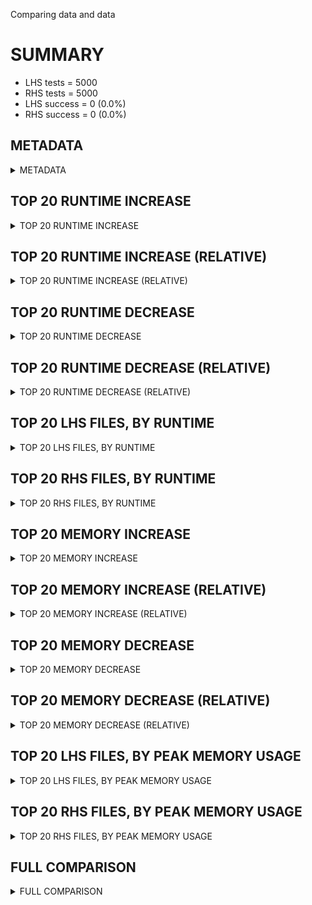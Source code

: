 Comparing data and data


# SUMMARY
- LHS tests = 5000
- RHS tests = 5000
- LHS success = 0  (0.0%)
- RHS success = 0  (0.0%)


## METADATA

<details><summary>METADATA</summary>

# LHS
<pre>
Ramon benchmark for Z3
-
Job description: reb_dio branch with random seed 8
Job tag: reb_dio_rs_8
Z3 repo: Z3Prover/z3
Z3 commit: 470ea5ea59e02b4ab876f6d374c9e0ea3da02458
Z3 branch: 
Z3 options: "-T:600  -st"
Z3 inputs: inputs/QF_LIA
Z3 commit message: remove the fresh definition when removing its column

Signed-off-by: Lev Nachmanson <levnach@hotmail.com>

</pre>
# RHS
<pre>
Ramon benchmark for Z3
-
Job description: reb_dio branch with random seed 8
Job tag: reb_dio_rs_8
Z3 repo: Z3Prover/z3
Z3 commit: 470ea5ea59e02b4ab876f6d374c9e0ea3da02458
Z3 branch: 
Z3 options: "-T:600  -st"
Z3 inputs: inputs/QF_LIA
Z3 commit message: remove the fresh definition when removing its column

Signed-off-by: Lev Nachmanson <levnach@hotmail.com>

</pre>
</details>


## TOP 20 RUNTIME INCREASE

<details><summary>TOP 20 RUNTIME INCREASE</summary>

|FILE                                                                                        |TIME_L     |TIME_R     |DIFF(s)    |DIFF(%)|
|-------------|-------------:|-------------:|--------------:|------------:|
</details>


## TOP 20 RUNTIME INCREASE (RELATIVE)

<details><summary>TOP 20 RUNTIME INCREASE (RELATIVE)</summary>

|FILE                                                                                        |TIME_L     |TIME_R     |DIFF(s)    |DIFF(%)|
|-------------|-------------:|-------------:|--------------:|------------:|
</details>


## TOP 20 RUNTIME DECREASE

<details><summary>TOP 20 RUNTIME DECREASE</summary>

|FILE                                                                                        |TIME_L     |TIME_R     |DIFF(s)    |DIFF(%)|
|-------------|-------------:|-------------:|--------------:|------------:|
</details>


## TOP 20 RUNTIME DECREASE (RELATIVE)

<details><summary>TOP 20 RUNTIME DECREASE (RELATIVE)</summary>

|FILE                                                                                        |TIME_L     |TIME_R     |DIFF(s)    |DIFF(%)|
|-------------|-------------:|-------------:|--------------:|------------:|
</details>


## TOP 20 LHS FILES, BY RUNTIME

<details><summary>TOP 20 LHS FILES, BY RUNTIME</summary>

|FILE                                                                                       |TIME     |MEM        |
|------------|----------:|---------:|
|prp-18-44.smt2                                                                             |   0.007s |1376.0KiB|
|n2150-RC-10.smt2                                                                           |   0.006s |1560.0KiB|
|n4625-RF-07.smt2                                                                           |   0.006s |1560.0KiB|
|v10_problem_2__012.smt2.slack.smt2                                                         |   0.006s |1560.0KiB|
|n5898-RC-03.smt2                                                                           |   0.005s |1560.0KiB|
|50_50_12_10_sat.smt2                                                                       |   0.005s |1532.0KiB|
|n6320-problem_2__026.smt2                                                                  |   0.005s |1560.0KiB|
|n3159-RF-04.smt2                                                                           |   0.005s |1560.0KiB|
|deep-nested-O0.smt2                                                                        |   0.005s |1560.0KiB|
|24-treeWeight-533-8leaves.smt2                                                             |   0.005s |1564.0KiB|
|n5310-RF-04.smt2                                                                           |   0.005s |1556.0KiB|
|10-30.smt2                                                                                 |   0.005s |1412.0KiB|
|n5733-RC-06.smt2                                                                           |   0.005s |1560.0KiB|
|n1321-RF-10.smt2                                                                           |   0.005s |1560.0KiB|
|n663-RF-12.smt2                                                                            |   0.005s |1560.0KiB|
|v15_problem__008.smt2.slack.smt2                                                           |   0.005s |1560.0KiB|
|n3677-RC-08.smt2                                                                           |   0.005s |1560.0KiB|
|n4160-RC-13.smt2                                                                           |   0.005s |1560.0KiB|
|n6983-prp-7-46.smt2                                                                        |   0.005s |1560.0KiB|
|n3200-RF-13.smt2                                                                           |   0.005s |1476.0KiB|
</details>


## TOP 20 RHS FILES, BY RUNTIME

<details><summary>TOP 20 RHS FILES, BY RUNTIME</summary>

|FILE                                                                                       |TIME     |MEM        |
|------------|----------:|---------:|
|prp-18-44.smt2                                                                             |   0.007s |1376.0KiB|
|n2150-RC-10.smt2                                                                           |   0.006s |1560.0KiB|
|n4625-RF-07.smt2                                                                           |   0.006s |1560.0KiB|
|v10_problem_2__012.smt2.slack.smt2                                                         |   0.006s |1560.0KiB|
|n5898-RC-03.smt2                                                                           |   0.005s |1560.0KiB|
|50_50_12_10_sat.smt2                                                                       |   0.005s |1532.0KiB|
|n6320-problem_2__026.smt2                                                                  |   0.005s |1560.0KiB|
|n3159-RF-04.smt2                                                                           |   0.005s |1560.0KiB|
|deep-nested-O0.smt2                                                                        |   0.005s |1560.0KiB|
|24-treeWeight-533-8leaves.smt2                                                             |   0.005s |1564.0KiB|
|n5310-RF-04.smt2                                                                           |   0.005s |1556.0KiB|
|10-30.smt2                                                                                 |   0.005s |1412.0KiB|
|n5733-RC-06.smt2                                                                           |   0.005s |1560.0KiB|
|n1321-RF-10.smt2                                                                           |   0.005s |1560.0KiB|
|n663-RF-12.smt2                                                                            |   0.005s |1560.0KiB|
|v15_problem__008.smt2.slack.smt2                                                           |   0.005s |1560.0KiB|
|n3677-RC-08.smt2                                                                           |   0.005s |1560.0KiB|
|n4160-RC-13.smt2                                                                           |   0.005s |1560.0KiB|
|n6983-prp-7-46.smt2                                                                        |   0.005s |1560.0KiB|
|n3200-RF-13.smt2                                                                           |   0.005s |1476.0KiB|
</details>


## TOP 20 MEMORY INCREASE

<details><summary>TOP 20 MEMORY INCREASE</summary>

|FILE                                                                                        |MEM_L         |MEM_R         |DIFF            |DIFF(%)|
|-------------|-------------:|-------------:|--------------:|------------:|
</details>


## TOP 20 MEMORY INCREASE (RELATIVE)

<details><summary>TOP 20 MEMORY INCREASE (RELATIVE)</summary>

|FILE                                                                                        |MEM_L         |MEM_R         |DIFF            |DIFF(%)|
|-------------|-------------:|-------------:|--------------:|------------:|
</details>


## TOP 20 MEMORY DECREASE

<details><summary>TOP 20 MEMORY DECREASE</summary>

|FILE                                                                                        |MEM_L         |MEM_R         |DIFF            |DIFF(%)|
|-------------|-------------:|-------------:|--------------:|------------:|
</details>


## TOP 20 MEMORY DECREASE (RELATIVE)

<details><summary>TOP 20 MEMORY DECREASE (RELATIVE)</summary>

|FILE                                                                                        |MEM_L         |MEM_R         |DIFF            |DIFF(%)|
|-------------|-------------:|-------------:|--------------:|------------:|
</details>


## TOP 20 LHS FILES, BY PEAK MEMORY USAGE

<details><summary>TOP 20 LHS FILES, BY PEAK MEMORY USAGE</summary>

|FILE                                                                                       |TIME     |MEM        |
|------------|----------:|---------:|
|n4955-RC-04.smt2                                                                           |   0.004s |1832.0KiB|
|n2828-RC-07.smt2                                                                           |   0.005s |1816.0KiB|
|n1325-RF-14.smt2                                                                           |   0.004s |1816.0KiB|
|convert-jpg2gif-query-1498.smt2                                                            |   0.004s |1816.0KiB|
|n3169-RF-14.smt2                                                                           |   0.004s |1816.0KiB|
|convert-jpg2gif-query-1203.smt2                                                            |   0.004s |1816.0KiB|
|n6277-problem__018.smt2                                                                    |   0.004s |1812.0KiB|
|n2007-RF-05.smt2                                                                           |   0.004s |1808.0KiB|
|n3341-RF-01.smt2                                                                           |   0.004s |1808.0KiB|
|v30_problem_2__019.smt2.slack.smt2                                                         |   0.005s |1804.0KiB|
|v20_problem_2__015.smt2.slack.smt2                                                         |   0.004s |1804.0KiB|
|n7943-prp-8-46.smt2                                                                        |   0.004s |1800.0KiB|
|n1134-RF-15.smt2                                                                           |   0.004s |1792.0KiB|
|v25_problem_2__028.smt2.slack.smt2                                                         |   0.004s |1792.0KiB|
|n900-RF-05.smt2                                                                            |   0.004s |1792.0KiB|
|pigeon-hole-16.smt2                                                                        |   0.004s |1792.0KiB|
|n2313-RF-02.smt2                                                                           |   0.004s |1792.0KiB|
|n4326-RF-09.smt2                                                                           |   0.004s |1792.0KiB|
|n7175-prp-34-45.smt2                                                                       |   0.004s |1792.0KiB|
|n5356-RC-12.smt2                                                                           |   0.004s |1792.0KiB|
</details>


## TOP 20 RHS FILES, BY PEAK MEMORY USAGE

<details><summary>TOP 20 RHS FILES, BY PEAK MEMORY USAGE</summary>

|FILE                                                                                       |TIME     |MEM        |
|------------|----------:|---------:|
|n4955-RC-04.smt2                                                                           |   0.004s |1832.0KiB|
|n2828-RC-07.smt2                                                                           |   0.005s |1816.0KiB|
|n1325-RF-14.smt2                                                                           |   0.004s |1816.0KiB|
|convert-jpg2gif-query-1498.smt2                                                            |   0.004s |1816.0KiB|
|n3169-RF-14.smt2                                                                           |   0.004s |1816.0KiB|
|convert-jpg2gif-query-1203.smt2                                                            |   0.004s |1816.0KiB|
|n6277-problem__018.smt2                                                                    |   0.004s |1812.0KiB|
|n2007-RF-05.smt2                                                                           |   0.004s |1808.0KiB|
|n3341-RF-01.smt2                                                                           |   0.004s |1808.0KiB|
|v30_problem_2__019.smt2.slack.smt2                                                         |   0.005s |1804.0KiB|
|v20_problem_2__015.smt2.slack.smt2                                                         |   0.004s |1804.0KiB|
|n7943-prp-8-46.smt2                                                                        |   0.004s |1800.0KiB|
|n1134-RF-15.smt2                                                                           |   0.004s |1792.0KiB|
|v25_problem_2__028.smt2.slack.smt2                                                         |   0.004s |1792.0KiB|
|n900-RF-05.smt2                                                                            |   0.004s |1792.0KiB|
|pigeon-hole-16.smt2                                                                        |   0.004s |1792.0KiB|
|n2313-RF-02.smt2                                                                           |   0.004s |1792.0KiB|
|n4326-RF-09.smt2                                                                           |   0.004s |1792.0KiB|
|n7175-prp-34-45.smt2                                                                       |   0.004s |1792.0KiB|
|n5356-RC-12.smt2                                                                           |   0.004s |1792.0KiB|
</details>


## FULL COMPARISON

<details><summary>FULL COMPARISON</summary>

|FILE                                                                                        |TIME_L     |TIME_R     |DIFF(s)    |DIFF(%)|
|-------------|-------------:|-------------:|--------------:|------------:|
</details>
